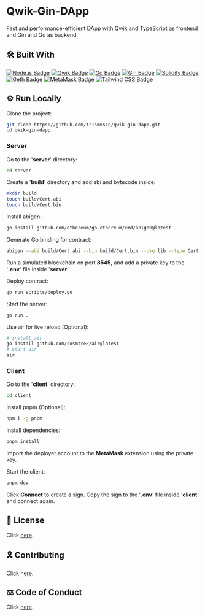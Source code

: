 # Qwik-Gin-DApp

Fast and performance-efficient DApp with Qwik and TypeScript as frontend and Gin and Go as backend.

## 🛠 Built With

[![Node.js Badge](https://img.shields.io/badge/Node.js-393?logo=nodedotjs&logoColor=fff&style=for-the-badge)](https://nodejs.org/en)
[![Qwik Badge](https://img.shields.io/badge/Qwik-3178C6?logo=typescript&logoColor=fff&style=for-the-badge)](https://qwik.builder.io)
[![Go Badge](https://img.shields.io/badge/Go-00ADD8?logo=go&logoColor=fff&style=for-the-badge)](https://go.dev/)
[![Gin Badge](https://img.shields.io/badge/Gin-008ECF?logo=gin&logoColor=fff&style=for-the-badge)](https://gin-gonic.com/)
[![Solidity Badge](https://img.shields.io/badge/Solidity-363636?logo=solidity&logoColor=fff&style=for-the-badge)](https://soliditylang.org/)
[![Geth Badge](https://img.shields.io/badge/Geth-3C3C3D?logo=ethereum&logoColor=fff&style=for-the-badge)](https://geth.ethereum.org/)
[![MetaMask Badge](https://img.shields.io/badge/MetaMask-3C3C3D?logo=ethereum&logoColor=fff&style=for-the-badge)](https://metamask.io/)
[![Tailwind CSS Badge](https://img.shields.io/badge/Tailwind%20CSS-06B6D4?logo=tailwindcss&logoColor=fff&style=for-the-badge)](https://tailwindcss.com/)

## ⚙️ Run Locally

Clone the project:

```bash
git clone https://github.com/tr1sm0s1n/qwik-gin-dapp.git
cd qwik-gin-dapp
```

### Server

Go to the '**server**' directory:

```bash
cd server
```

Create a '**build**' directory and add abi and bytecode inside:

```bash
mkdir build
touch build/Cert.abi
touch build/Cert.bin
```

Install abigen:

```bash
go install github.com/ethereum/go-ethereum/cmd/abigen@latest
```

Generate Go binding for contract:

```bash
abigen --abi build/Cert.abi --bin build/Cert.bin --pkg lib --type Cert --out lib/Cert.go
```

Run a simulated blockchain on port **8545**, and add a private key to the '**.env**' file inside '**server**'.

Deploy contract:

```bash
go run scripts/deploy.go
```

Start the server:

```bash
go run .
```

Use air for live reload (Optional):

```bash
# install air
go install github.com/cosmtrek/air@latest
# start air
air
```

### Client

Go to the '**client**' directory:

```bash
cd client
```

Install pnpm (Optional):

```bash
npm i -g pnpm
```

Install dependencies:

```bash
pnpm install
```

Import the deployer account to the **MetaMask** extension using the private key.

Start the client:

```bash
pnpm dev
```

Click **Connect** to create a sign. Copy the sign to the '**.env**' file inside '**client**' and connect again.

## 📜 License

Click [here](./LICENSE.md).

## 🎗️ Contributing

Click [here](./CONTRIBUTING.md).

## ⚖️ Code of Conduct

Click [here](./CODE_OF_CONDUCT.md).
